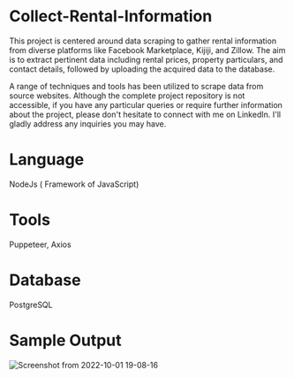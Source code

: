 # Collect-Rental-Information
This project is centered around data scraping to gather rental information from diverse platforms like Facebook Marketplace, Kijiji, and Zillow. The aim is to extract pertinent data including rental prices, property particulars, and contact details, followed by uploading the acquired data to the database.

A range of techniques and tools has been utilized to scrape data from source websites. Although the complete project repository is not accessible, if you have any particular queries or require further information about the project, please don't hesitate to connect with me on LinkedIn. I'll gladly address any inquiries you may have.

# Language
NodeJs ( Framework of JavaScript)

# Tools
Puppeteer, Axios

# Database
PostgreSQL

# Sample Output
![Screenshot from 2022-10-01 19-08-16](https://user-images.githubusercontent.com/58313058/193411020-7b95f5e0-fedb-491b-857c-366c07567b53.png)
